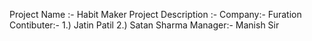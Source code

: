Project Name :- Habit Maker
Project Description :-
Company:- Furation 
Contibuter:- 
 1.) Jatin Patil
 2.) Satan Sharma
Manager:- Manish Sir